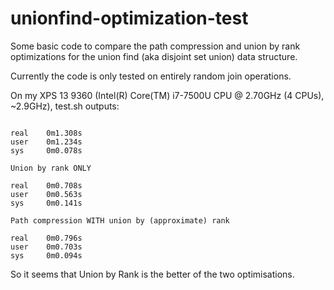# unionfind-optimization-test

Some basic code to compare the path compression and union by rank optimizations for the union find (aka disjoint set union) data structure.

Currently the code is only tested on entirely random join operations.

On my XPS 13 9360 (Intel(R) Core(TM) i7-7500U CPU @ 2.70GHz (4 CPUs), ~2.9GHz), test.sh outputs:
```Path compression ONLY

real    0m1.308s
user    0m1.234s
sys     0m0.078s

Union by rank ONLY

real    0m0.708s
user    0m0.563s
sys     0m0.141s

Path compression WITH union by (approximate) rank

real    0m0.796s
user    0m0.703s
sys     0m0.094s
```

So it seems that Union by Rank is the better of the two optimisations.
